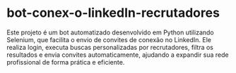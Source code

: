 # bot-conex-o-linkedIn-recrutadores
Este projeto é um bot automatizado desenvolvido em Python utilizando Selenium, que facilita o envio de convites de conexão no LinkedIn. Ele realiza login, executa buscas personalizadas por recrutadores, filtra os resultados e envia convites automaticamente, ajudando a expandir sua rede profissional de forma prática e eficiente.
